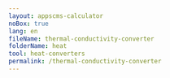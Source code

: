 ```yaml
---
layout: appscms-calculator
noBox: true
lang: en
fileName: thermal-conductivity-converter
folderName: heat
tool: heat-converters
permalink: /thermal-conductivity-converter
---
```


